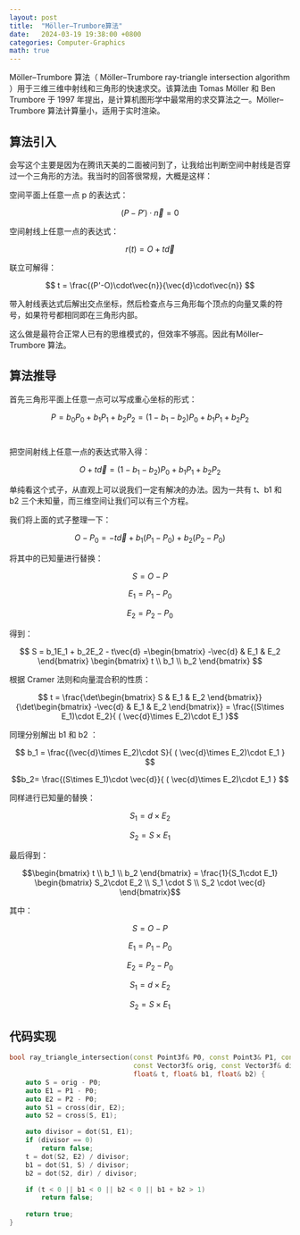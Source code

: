 ```yaml
---
layout: post
title:  "Möller–Trumbore算法"
date:   2024-03-19 19:38:00 +0800
categories: Computer-Graphics
math: true
---
```


Möller–Trumbore 算法（ Möller–Trumbore ray-triangle intersection algorithm ）用于三维三维中射线和三角形的快速求交。该算法由 Tomas Möller 和 Ben Trumbore 于 1997 年提出，是计算机图形学中最常用的求交算法之一。Möller–Trumbore 算法计算量小，适用于实时渲染。

## 算法引入

会写这个主要是因为在腾讯天美的二面被问到了，让我给出判断空间中射线是否穿过一个三角形的方法。我当时的回答很常规，大概是这样：

空间平面上任意一点 p 的表达式：

$$ (P - P') \cdot \vec{n} = 0 $$

空间射线上任意一点的表达式：

$$ r(t) = O + t \vec{d} $$

联立可解得：

$$ t = \frac{(P'-O)\cdot\vec{n}}{\vec{d}\cdot\vec{n}} $$

带入射线表达式后解出交点坐标，然后检查点与三角形每个顶点的向量叉乘的符号，如果符号都相同即在三角形内部。

这么做是最符合正常人已有的思维模式的，但效率不够高。因此有Möller–Trumbore 算法。

## 算法推导

首先三角形平面上任意一点可以写成重心坐标的形式：

$$ P = b_0 P_0 + b_1 P_1 + b_2 P_2 = (1 - b_1 - b_2) P_0 + b_1 P_1 + b_2 P_2 $$ ​

把空间射线上任意一点的表达式带入得：

$$ O + t \vec{d} = ( 1 - b_1 - b_2) P_0 + b_1 P_1 + b_2 P_2 $$ 

单纯看这个式子，从直观上可以说我们一定有解决的办法。因为一共有 t、b1 和 b2 三个未知量，而三维空间让我们可以有三个方程。

我们将上面的式子整理一下：

$$ O - P_0 = - t\vec{d} + b_1(P_1-P_0) + b_2(P_2-P_0)  $$

将其中的已知量进行替换：

$$ S = O - P $$

$$ E_1 = P_1 - P_0 $$

$$ E_2 = P_2 - P_0 $$

得到：

$$ S = b_1E_1 + b_2E_2 - t\vec{d} =\begin{bmatrix} -\vec{d} & E_1 & E_2 \end{bmatrix} \begin{bmatrix} t \\ b_1 \\ b_2 \end{bmatrix} $$

根据 Cramer 法则和向量混合积的性质：

$$ t = \frac{\det\begin{bmatrix} S & E_1 & E_2 \end{bmatrix}}{\det\begin{bmatrix} -\vec{d} & E_1 & E_2 \end{bmatrix}} = \frac{(S\times E_1)\cdot E_2}{ ( \vec{d}\times E_2)\cdot E_1 }$$

同理分别解出 b1 和 b2 ：

$$ b_1 = \frac{(\vec{d}\times E_2)\cdot S}{ ( \vec{d}\times E_2)\cdot E_1 } $$

$$b_2= \frac{(S\times E_1)\cdot \vec{d}}{ ( \vec{d}\times E_2)\cdot E_1 } $$

同样进行已知量的替换：

$$ S_1 = d\times E_2$$

$$S_2 = S\times E_1$$

最后得到：

$$\begin{bmatrix} t \\ b_1 \\ b_2 \end{bmatrix} = \frac{1}{S_1\cdot E_1} \begin{bmatrix} S_2\cdot E_2 \\ S_1 \cdot S \\ S_2 \cdot \vec{d} \end{bmatrix}$$

其中：

$$ S = O - P $$

$$ E_1 = P_1 - P_0 $$

$$ E_2 = P_2 - P_0 $$

$$ S_1 = d\times E_2$$

$$S_2 = S\times E_1$$

## 代码实现

```cpp
bool ray_triangle_intersection(const Point3f& P0, const Point3& P1, const Point3& P2, 
                               const Vector3f& orig, const Vector3f& dir, 
                               float& t, float& b1, float& b2) {
    auto S = orig - P0;
    auto E1 = P1 - P0;
    auto E2 = P2 - P0;
    auto S1 = cross(dir, E2);
    auto S2 = cross(S, E1);

    auto divisor = dot(S1, E1);
    if (divisor == 0) 
        return false;
    t = dot(S2, E2) / divisor;
    b1 = dot(S1, S) / divisor;
    b2 = dot(S2, dir) / divisor;

    if (t < 0 || b1 < 0 || b2 < 0 || b1 + b2 > 1) 
        return false;
        
    return true;
}
```

